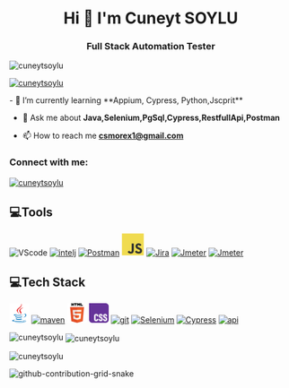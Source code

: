 <h1 align="center">Hi 👋 I'm Cuneyt SOYLU</h1> 
 
<h3 align="center">Full Stack Automation Tester</h3>

<p align="left"><img src="https://komarev.com/ghpvc/?username=cuneytsoylu&label=Profile%20views&color=brightgreen&style=flat" alt="cuneytsoylu" /></p>

<p align="left"> <a href="https://github.com/ryo-ma/github-profile-trophy"><img src="https://github-profile-trophy.vercel.app/?username=cuneytsoylu" alt="cuneytsoylu" /></a> </p>
- 🌱 I’m currently learning **Appium, Cypress, Python,Jscprit**

- 💬 Ask me about **Java,Selenium,PgSql,Cypress,RestfullApi,Postman**

- 📫 How to reach me **csmorex1@gmail.com**

<h3 align="left">Connect with me:</h3>
<p align="left">
 
<a href="https://www.linkedin.com/in/cuneytsoylu/" target="blank"><img align="center" src="https://raw.githubusercontent.com/rahuldkjain/github-profile-readme-generator/master/src/images/icons/Social/linked-in-alt.svg" alt="cuneytsoylu" height="30" width="40" /></a>
</p>

## 💻Tools

<p align="left >


<a href="https://www.vscode.com" target="_blank" rel="noreferrer"> <img src="https://media.githubusercontent.com/media/microsoft/vscode-docs/main/images/logo-stable.png" alt="VScode" width="35" height="35"/></a>
<a href="https://www.intelj.com" target="_blank" rel="noreferrer"> <img src="https://encrypted-tbn0.gstatic.com/images?q=tbn:ANd9GcQak-N8W03mK25slV1lwM80i0y1obRPPJOaLA&usqp=CAU" alt="intelj" width="60" height="30"/></a>
<a href="https://www.postman.com" target="_blank" rel="noreferrer"> <img src="https://www.semihduran.com/wp-content/uploads/2020/12/postman.jpg" alt="Postman" width="60" height="30"/></a>
 <img src="https://raw.githubusercontent.com/devicons/devicon/master/icons/javascript/javascript-original.svg" alt="javascript" width="40" height="40"/> </a> <a href="https://www.postgresql.org" target="_blank" rel="noreferrer"> 
<a href="https://www.jira.com" target="_blank" rel="noreferrer"> <img src="https://yardimmasasi.atilim.edu.tr/images/atlassian-jira-logo-large.png" alt="Jira" width="60" height="30"/></a>
<a href="https://www.jmeter.com" target="_blank" rel="noreferrer"><img src="https://camo.githubusercontent.com/752dabc7ca2275ee7a079fa24433ff2c6307eb4cddc541dfed60749f62772b41/68747470733a2f2f6a6d657465722e6170616368652e6f72672f696d616765732f6c6f676f2e737667" alt="Jmeter" width="60" height="30"/></a>
<a href="https://www.jenkins.io/" target="_blank" rel="noreferrer"> <img src="https://media.bitdegree.org/storage/media/images/2018/11/jenkins-interview-questions-logo.png" alt="Jmeter" width="35" height="35"/></a>

## 💻Tech Stack

<p align="left">

<a href="https://www.java.com"  target="blank"> <img src="https://raw.githubusercontent.com/devicons/devicon/master/icons/java/java-original.svg" alt="java" width="35" height="35"/></a>
  <a href="https://www.maven.com" target="_blank" rel="noreferrer"> <img src="https://koraypeker.com/wp-content/uploads/2018/06/1_xsrKVt69q3JsZzLD-ldekQ.jpeg" alt="maven" width="60" height="30"/></a>
<a href="https://www.html5.com" target="_blank" rel="noreferrer"> <img src="https://raw.githubusercontent.com/github/explore/80688e429a7d4ef2fca1e82350fe8e3517d3494d/topics/html/html.png" alt="HTML" width="35" height="35"/></a>
<a href="https://www.css3.com" target="_blank" rel="noreferrer"> <img src="https://raw.githubusercontent.com/github/explore/80688e429a7d4ef2fca1e82350fe8e3517d3494d/topics/css/css.png" alt="CSS" width="35" height="35"/></a>
<a href="https://git-scm.com/" target="_blank" rel="noreferrer"> <img src="https://www.vectorlogo.zone/logos/git-scm/git-scm-icon.svg" alt="git" width="35" height="35"/></a>
<a href="https://www.appium.com" target="_blank" rel="noreferrer"> <img src="https://miro.medium.com/max/698/0*Ar7dArTvLIGrRs2n.png" alt="Selenium" width="60" height="30"/></a>
<a href="https://www.cypress.com" target="_blank" rel="noreferrer"> <img src="https://cloud.githubusercontent.com/assets/1268976/20607953/d7ae489c-b24a-11e6-9cc4-91c6c74c5e88.png" alt="Cypress" width="60" height="30"/></a>
<a href="https://www.api.com" target="_blank" rel="noreferrer"> <img src="https://encrypted-tbn0.gstatic.com/images?q=tbn:ANd9GcQFpswKqlwex1UtYOHT6cWIVsJ3dQfEg__lFQ&usqp=CAU" alt="api" width="35" height="35"/></a>

</p>

<p><img align="left" src="https://github-readme-stats.vercel.app/api/top-langs?username=cuneytsoylu&show_icons=true&locale=en&layout=compact" alt="cuneytsoylu" /></p>

<p>&nbsp;<img align="center" src="https://github-readme-stats.vercel.app/api?username=cuneytsoylu&show_icons=true&locale=en" alt="cuneytsoylu" /></p>
                                                                                                                                              
  <p><img align="center" src="https://github-readme-streak-stats.herokuapp.com/?user=cuneytsoylu&" alt="cuneytsoylu" /></p>
                                                                                                                    
  ![github-contribution-grid-snake](https://user-images.githubusercontent.com/111094912/192098018-b1d8de39-fbc5-4831-aad0-177a57021cb1.gif)
